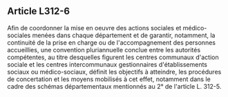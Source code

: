 ## Article L312-6

Afin de coordonner la mise en oeuvre des actions sociales et médico-sociales menées dans chaque
département et de garantir, notamment, la continuité de la prise en charge ou de l'accompagnement des
personnes accueillies, une convention pluriannuelle conclue entre les autorités compétentes, au titre
desquelles figurent les centres communaux d'action sociale et les centres intercommunaux gestionnaires
d'établissements sociaux ou médico-sociaux, définit les objectifs à atteindre, les procédures de concertation
et les moyens mobilisés à cet effet, notamment dans le cadre des schémas départementaux mentionnés au 2°
de l'article L. 312-5.

